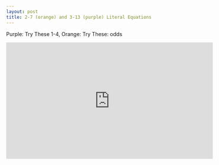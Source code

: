 ```yaml
---
layout: post
title: 2-7 (orange) and 3-13 (purple) Literal Equations
---
```

Purple: Try These 1-4,  Orange: Try These: odds
<iframe width="560" height="315" src="https://www.youtube.com/embed/f6ANo0eSNgs" frameborder="0" allowfullscreen></iframe>
